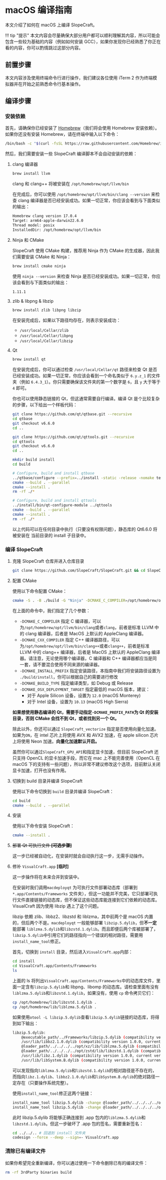 # macOS 编译指南

本文介绍了如何在 macOS 上编译 SlopeCraft。

!!! tip "提示"
    本文内容会尽量确保大部分用户都可以顺利理解其内容，所以可能会包含一些较为基础的内容（例如如何安装 GCC），如果你发现你已经熟悉了你正在看的内容，你可以酌情跳过这部分内容。

## 前置步骤

本文内容涉及使用终端命令行进行操作，我们建议各位使用 iTerm 2 作为终端模拟器并在开始之前熟悉命令行基本操作。

## 编译步骤

### 安装依赖

首先，请确保你已经安装了 [Homebrew](https://brew.sh/)（我们将会使用 Homebrew 安装依赖）。如果你还没有安装 Homebrew，请在终端中输入以下命令：

```bash
/bin/bash -c "$(curl -fsSL https://raw.githubusercontent.com/Homebrew/install/HEAD/install.sh)"
```

然后，我们需要安装一些 SlopeCraft 编译脚本不会自动安装的依赖：

1. clang 编译器

    ```bash
    brew install llvm
    ```

    clang 和 clang++ 将被安装在 `/opt/homebrew/opt/llvm/bin`

    在完成后，你可以使用 `/opt/homebrew/opt/llvm/bin/clang --version` 来检查 clang 编译器是否已经安装成功。如果一切正常，你应该会看到与下面类似的输出：
    ```bash
    Homebrew clang version 17.0.4
    Target: arm64-apple-darwin22.6.0
    Thread model: posix
    InstalledDir: /opt/homebrew/opt/llvm/bin
    ```

2. Ninja 和 CMake

    SlopeCraft 使用 CMake 构建，推荐用 Ninja 作为 CMake 的生成器，因此我们需要安装 CMake 和 Ninja：

    ```bash
    brew install cmake ninja
    ```

    使用 `ninja --version` 来检查 Ninja 是否已经安装成功。如果一切正常，你应该会看到与下面类似的输出：

    ```bash
    1.11.1
    ```

3. zlib & libpng & libzip

    ```bash
    brew install zlib libpng libzip
    ```

    在安装完成后，如果以下路径均存在，则表示安装成功：

    - `/usr/local/Cellar/zlib`
    - `/usr/local/Cellar/libpng`
    - `/usr/local/Cellar/libzip`

4. Qt

    ```bash
    brew install qt
    ```

    在安装完成后，你可以通过检查 `/usr/local/Cellar/qt` 路径来检查 Qt 是否已经安装成功。如果一切正常，你应该会看到一个命名类似于 `6.y.z_1` 的文件夹（例如 `6.4.3_1`）。你只需要确保该文件夹的第一个数字是 `6`，且 `y` 大于等于 `4` 即可。

    你也可以使用静态链接的 Qt，但这通常需要自行编译。编译 Qt 是个比较复杂的步骤，以下给出一个样板代码：
    ```bash
    git clone https://github.com/qt/qtbase.git --recursive
    cd qtbase 
    git checkout v6.6.0
    cd ..

    git clone https://github.com/qt/qttools.git --recursive
    cd qttools
    git checkout v6.6.0
    cd ..
    
    mkdir build install
    cd build

    # Configure, build and install qtbase
    ../qtbase/configure --prefix=../install -static -release -nomake tests -skip qtdoc
    cmake --build . --parallel
    cmake --install .
    rm -rf ./*

    # Configure, build and install qttools
    ../install/bin/qt-configure-module ../qttools
    cmake --build . --parallel
    cmake --install .
    rm -rf ./*
    ```
    以上代码可以在任何目录中执行（只要没有权限问题），静态库的 Qt6.6.0 将被安装在 当前目录的 install 子目录中。

### 编译 SlopeCraft

1. 克隆 SlopeCraft 仓库并进入仓库目录

    ```bash
    git clone https://github.com/SlopeCraft/SlopeCraft.git && cd SlopeCraft
    ```

2. 配置 CMake

    使用以下命令配置 CMake：

    ```bash
    cmake -S . -B ./build -G "Ninja" -DCMAKE_C_COMPILER=/opt/homebrew/opt/llvm/bin/clang -DCMAKE_CXX_COMPILER=/opt/homebrew/opt/llvm/bin/clang++ -DCMAKE_INSTALL_PREFIX=./build/install -DCMAKE_BUILD_TYPE=Debug -DCMAKE_OSX_DEPLOYMENT_TARGET=12.0
    ```


    在上面的命令中，我们指定了几个参数：

    - `-DCMAKE_C_COMPILER` 指定 C 编译器，可以为`/opt/homebrew/opt/llvm/bin/clang`或者`clang`，前者是标准 LLVM 中的 clang 编译器，后者是 MacOS 上默认的 AppleClang 编译器。
    - `-DCMAKE_CXX_COMPILER` 指定 C++ 编译器路径，可以为`/opt/homebrew/opt/llvm/bin/clang++`或者`clang++`，前者是标准 LLVM 中的 clang++ 编译器，后者是 MacOS 上默认的 AppleClang 编译器。请注意，无论使用哪个编译器，C 编译器和 C++ 编译器都应当是同一套，请不要混合使用不同来源的编译器。
    - `-DCMAKE_INSTALL_PREFIX` 指定安装路径，本指南中我们将安装路径设置为 `./build/install`，你可以根据自己的需要进行修改
    - `-DCMAKE_BUILD_TYPE` 指定编译类型，如 Debug 或 Release
    - `-DCMAKE_OSX_DEPLOYMENT_TARGET` 指定最低的 macOS 版本，建议：
      - 对于 Apple Silicon 设备，设置为 `12.0` (macOS Monterey)
      - 对于 Intel 设备，设置为 `10.13` (macOS High Sierra)

    **如果想使用静态编译的 Qt，需要手动指定`-DCMAKE_PREFIX_PATH`为 Qt 的安装目录，否则 CMake 会找不到 Qt，或者找到另一个 Qt。**

    除此以外，你还可以通过 `SlopeCraft_vectorize` 指定是否使用向量化加速。如果为`ON`，在 intel 芯片上将使用 AVX 和 AVX2 加速，在 apple silicon 芯片上将使用 Neon 加速。**向量化加速默认开启。**

    虽然你可以通过`SlopeCraft_GPU_API`和指定显卡加速，但目前 SlopeCraft 还只支持 OpenCL 的显卡加速手段，而它在 mac 上不能完善使用（OpenCL 在 macOS 下的支持有一些问题），所以非常不建议修改这个选项，目前默认关闭显卡加速，打开也没有作用。


3. 切换到 build 目录并编译 SlopeCraft

    使用以下命令切换到 `build` 目录并编译 SlopeCraft：

    ```bash
    cd build
    cmake --build . --parallel
    ```

4. 安装

    使用以下命令安装 SlopeCraft：

    ```bash
    cmake --install .
    ```

5. ~~部署 Qt 可执行文件 **\[可选步骤\]**~~
   
   这一步已经被自动化，在安装时就会自动执行这一步，无需手动操作。

6. 修补 `VisualCraft.app` **\[临时\]**

    这一步操作将在未来合并到安装中。

    在安装时我们调用`macdeployqt` 为可执行文件部署动态库（部署到 `*.app/Contents/Frameworks` 文件夹），但这一功能并不完美，它只部署可执行文件直接链接的动态库，但不保证这些动态库能连接到它们依赖的动态库。VisualCraft 因为使用 libzip 遇上了这个问题。

    libzip 依赖 zlib、libbz2、libzstd 和 liblzma，其中前两个是 macOS 内置的，但后两个不是。`macdeployqt` 一般能够部署 `libzip.5.dylib`，但**不一定**能部署 `liblzma.5.dylib`和`libzstd.1.dylib`。而且即便后两个库被部署了，`libzip.5.dylib`中引用它们的路径指向一个错误的相对路径，需要用`install_name_tool`修正。

    首先，切换到 `install` 目录，然后进入`VisualCraft.app`内部：

    ```bash
    cd install
    cd VisualCraft.app/Contents/Frameworks
    ls
    ```

    上面的 ls 将列出`VisualCraft.app/Contents/Frameworks`中的动态库文件，里面一定含有`libzip.5.dylib`和 libpng、libomp 的动态库。请检查里面有没有`liblzma.5.dylib`和`libzstd.1.dylib`，如果没有，使用 `cp` 命令拷贝它们：
    ```bash
    cp /opt/homebrew/lib/libzstd.1.dylib .
    cp /opt/homebrew/lib/liblzma.5.dylib .
    ```

    如果使用`otool -L libzip.5.dylib`查看`libzip.5.dylib`链接的动态库，将得到如下输出：
    ```bash
    libzip.5.dylib:
        @executable_path/../Frameworks/libzip.5.dylib (compatibility version 5.0.0, current version 5.5.0)
        /usr/lib/libbz2.1.0.dylib (compatibility version 1.0.0, current version 1.0.8)
        @loader_path/../../../../opt/xz/lib/liblzma.5.dylib (compatibility version 10.0.0, current version 10.4.0)
        @loader_path/../../../../opt/zstd/lib/libzstd.1.dylib (compatibility version 1.0.0, current version 1.5.5)
        /usr/lib/libz.1.dylib (compatibility version 1.0.0, current version 1.2.11)
        /usr/lib/libSystem.B.dylib (compatibility version 1.0.0, current version 1319.100.3)
    ```
    可以发现指向`liblzma.5.dylib`和`libzstd.1.dylib`的相对路径是不存在的，而指向`libz.1.dylib`、`libbz2.1.0.dylib`和`libSystem.B.dylib`的绝对路径一定存在（只要操作系统完整）。
    
    使用`install_name_tool`修正这两个链接：
    ```bash
    install_name_tool libzip.5.dylib -change @loader_path/../../../../opt/xz/lib/liblzma.5.dylib @loader_path/liblzma.5.dylib
    install_name_tool libzip.5.dylib -change @loader_path/../../../../opt/zstd/lib/libzstd.1.dylib @loader_path/libzstd.1.dylib
    ```

    此时 libzip.5.dylib 将能够正确连接到 .app 包内的`liblzma.5.dylib`和`libzstd.1.dylib`。但这一步破坏了 .app 包的签名，需要重新签名：

    ```bash
    cd ../../.. # 回退到 install 文件夹
    codesign --force --deep --sign=- VisualCraft.app
    ```

### 清除已有编译文件

如果你希望完全重新编译，你可以通过使用一下命令删除已有的编译文件：

```bash
rm -rf 3rdParty binaries build
```
